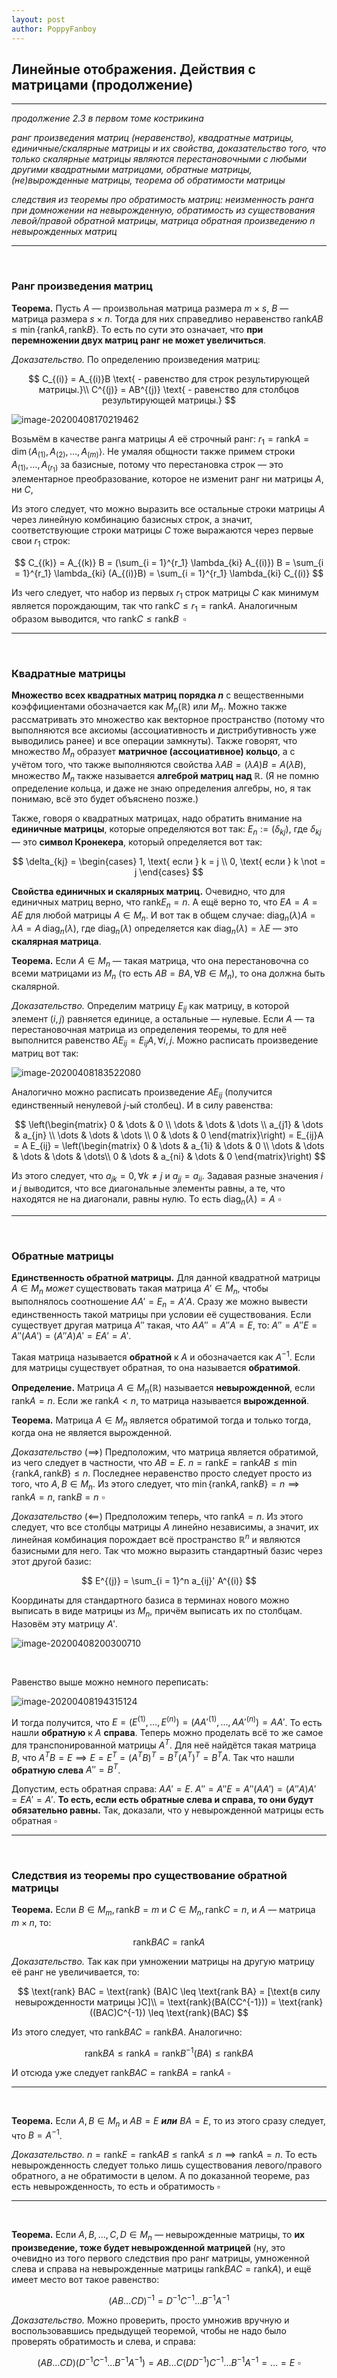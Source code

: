 ```yaml
---
layout: post
author: PoppyFanboy
---
```


## Линейные отображения. Действия с матрицами (продолжение)

----

*продолжение 2.3 в первом томе кострикина*

*ранг произведения матриц (неравенство), квадратные матрицы, единичные/скалярные матрицы и их свойства, доказательство того, что только скалярные матрицы являются перестановочными с любыми другими квадратными матрицами, обратные матрицы, (не)вырожденные матрицы, теорема об обратимости матрицы*

*следствия из теоремы про обратимость матриц: неизменность ранга при домножении на невырожденную, обратимость из существования левой/правой обратной матрицы, матрица обратная произведению n невырожденных матриц*

----

<br>

### Ранг произведения матриц

**Теорема.** Пусть $A$ — произвольная матрица размера $m \times s$, $B$ — матрица размера $s \times n$. Тогда для них справедливо неравенство $\text{rank} AB \leq \min\{\text{rank} A,\text{rank} B\}$. То есть по сути это означает, что **при перемножении двух матриц ранг не может увеличиться**.

*Доказательство.* По определению произведения матриц:

$$
C_{(i)} = A_{(i)}B \text{ - равенство для строк результирующей матрицы.}\\
С^{(j)} = AB^{(j)} \text{ - равенство для столбцов результирующей матрицы.}
$$

![image-20200408170219462](/assets/images/math.assets/image-20200408170219462.png)

Возьмём в качестве ранга матрицы $A$ её строчный ранг: $r_1 = \text{rank} A = \dim\left<A_{(1)},A_{(2)}, \dots, A_{(m)}\right>$. Не умаляя общности также примем строки $A_{(1)}, \dots, A_{(r_1)}$ за базисные, потому что перестановка строк — это элементарное преобразование, которое не изменит ранг ни матрицы $A$, ни $C$,

Из этого следует, что можно выразить все остальные строки матрицы $A$ через линейную комбинацию базисных строк, а значит, соответствующие строки матрицы $C$ тоже выражаются через первые свои $r_1$ строк:

$$
C_{(k)} = A_{(k)} B = (\sum_{i = 1}^{r_1} \lambda_{ki} A_{(i)}) B = \sum_{i = 1}^{r_1} \lambda_{ki} (A_{(i)}B) = \sum_{i = 1}^{r_1} \lambda_{ki} C_{(i)}
$$

Из чего следует, что набор из первых $r_1$ строк матрицы $C$ как минимум является порождающим, так что $\text{rank} C \leq r_1 = \text{rank} A$. Аналогичным образом выводится, что $\text{rank} C \leq \text{rank} B\,\,\,\square$

----

<br>

### Квадратные матрицы

**Множество всех квадратных матриц порядка $n$** с вещественными коэффициентами обозначается как $M_n(\mathbb{R})$ или $M_n$. Можно также рассматривать это множество как векторное пространство (потому что выполняются все аксиомы (ассоциативность и дистрибутивность уже выводились ранее) и все операции замкнуты). Также говорят, что множество $M_n$ образует **матричное (ассоциативное) кольцо**, а с учётом того, что также выполняются свойства $\lambda AB = (\lambda A) B = A (\lambda B)$, множество $M_n$ также называется **алгеброй матриц над $\mathbb{R}$**. (Я не помню определение кольца, и даже не знаю определения алгебры, но, я так понимаю, всё это будет объяснено позже.)

Также, говоря о квадратных матрицах, надо обратить внимание на **единичные матрицы**, которые определяются вот так: $E_n := (\delta_{kj})$, где $\delta_{kj}$ — это **символ Кронекера**, который определяется вот так:

$$
\delta_{kj} = \begin{cases}
	1, \text{ если } k = j \\
	0, \text{ если } k \not = j
\end{cases}
$$

**Свойства единичных и скалярных матриц.** Очевидно, что для единичных матриц верно, что $\text{rank} E_n = n$. А ещё верно то, что $EA = A = AE$ для любой матрицы $A \in M_n$. И вот так в общем случае: $\text{diag}_n(\lambda) A = \lambda A = A\, \text{diag}_n(\lambda)$, где $\text{diag}_n(\lambda)$ определяется как $\text{diag}_n(\lambda) = \lambda E$ — это **скалярная матрица**.

**Теорема.** Если $A \in M_n$ — такая матрица, что она перестановочна со всеми матрицами из $M_n$ (то есть $AB = BA,\, \forall B \in M_n$), то она должна быть скалярной.

*Доказательство.* Определим матрицу $E_{ij}$ как матрицу, в которой элемент $(i, j)$ равняется единице, а остальные — нулевые. Если $A$ — та перестановочная матрица из определения теоремы, то для неё выполнится равенство $A E_{ij} = E_{ij}A,\,\forall i,j$. Можно расписать произведение матриц вот так:

![image-20200408183522080](/assets/images/math.assets/image-20200408183522080.png)

Аналогично можно расписать произведение $A E_{ij}$ (получится единственный ненулевой $j$-ый столбец). И в силу равенства:

$$
\left(\begin{matrix}
	0 & \dots & 0 \\
	\dots & \dots & \dots \\
	a_{j1} & \dots & a_{jn} \\
	\dots & \dots & \dots \\
	0 & \dots & 0
\end{matrix}\right)
= E_{ij}A = A E_{ij} =
\left(\begin{matrix}
	0 & \dots & a_{1i} & \dots & 0 \\
	\dots & \dots & \dots & \dots & \dots\\
	0 & \dots & a_{ni} & \dots & 0
\end{matrix}\right)
$$

Из этого следует, что $a_{jk} = 0,\, \forall k\not = j$ и $a_{jj} = a_{ii}$. Задавая разные значения $i$ и $j$ выводится, что все диагональные элементы равны, а те, что находятся не на диагонали, равны нулю. То есть $\text{diag}_n(\lambda) = A\,\,\square$

----

<br>

### Обратные матрицы

**Единственность обратной матрицы.** Для данной квадратной матрицы $A \in M_n$ *может* существовать такая матрица $A' \in M_n$, чтобы выполнялось соотношение $AA' = E_n = A'A$. Сразу же можно вывести единственность такой матрицы при условии её существования. Если существует другая матрица $A''$ такая, что $AA'' = A''A = E$, то: $A'' = A'' E = A'' (AA') = (A'' A) A' = E A' = A'$.

Такая матрица называется **обратной** к $A$ и обозначается как $A^{-1}$. Если для матрицы существует обратная, то она называется **обратимой**.

**Определение.** Матрица $A \in M_n(\mathbb{R})$ называется **невырожденной**, если $\text{rank} A = n$. Если же $\text{rank} A \lt n$, то матрица называется **вырожденной**.

**Теорема.** Матрица $A \in M_n$ является обратимой тогда и только тогда, когда она не является вырожденной.

*Доказательство* $(\implies)$ Предположим, что матрица является обратимой, из чего следует в частности, что $AB = E$. $n = \text{rank} E = \text{rank} AB \leq \min \{\text{rank}A, \text{rank} B\} \leq n$. Последнее неравенство просто следует просто из того, что $A,B \in M_n$. Из этого следует, что $\min \{\text{rank}A, \text{rank} B\} = n \implies \text{rank} A = n,\,\,\text{rank} B = n\,\,\square$

*Доказательство* $(\impliedby)$ Предположим теперь, что $\text{rank} A = n$. Из этого следует, что все столбцы матрицы $A$ линейно независимы, а значит, их линейная комбинация порождает всё пространство $\mathbb{R}^n$ и являются базисными для него. Так что можно выразить стандартный базис через этот другой базис:

$$
E^{(j)} = \sum_{i = 1}^n a_{ij}' A^{(i)}
$$

Координаты для стандартного базиса в терминах нового можно выписать в виде матрицы из $M_n$, причём выписать их по столбцам. Назовём эту матрицу $A'$.

![image-20200408200300710](/assets/images/math.assets/image-20200408200300710.png)

<br>

Равенство выше можно немного переписать:

![image-20200408194315124](/assets/images/math.assets/image-20200408194315124.png)

И тогда получится, что $E = (E^{(1)}, \dots, E^{(n)}) = (AA'^{(1)}, \dots, AA'^{(n)}) = AA'$. То есть нашли **обратную** к $A$ **справа**. Теперь можно проделать всё то же самое для транспонированной матрицы $A^T$. Для неё найдётся такая матрица $B$, что $A^T B = E \implies E = E^T = (A^T B)^T = B^T (A^T)^T = B^T A$. Так что нашли **обратную слева** $A'' = B^T$. 

Допустим, есть обратная справа: $AA' = E$. $A'' = A'' E = A'' (AA') = (A'' A) A' = E A' = A'$. **То есть, если есть обратные слева и справа, то они будут обязательно равны.** Так, доказали, что у невырожденной матрицы есть обратная $\square$

----

<br>

### Следствия из теоремы про существование обратной матрицы

**Теорема.** Если $B \in M_m,\, \text{rank}B = m$ и $C \in M_n,\, \text{rank} C = n$, и $A$ — матрица $m \times n$, то:

$$
\text{rank} BAC = \text{rank}A
$$

*Доказательство.* Так как при умножении матрицы на другую матрицу её ранг не увеличивается, то:

$$
\text{rank} BAC = \text{rank} (BA)C \leq \text{rank BA} = [\text{в силу невырожденности матрицы }C]\\
= \text{rank}(BA(CC^{-1})) = \text{rank}((BAC)C^{-1}) \leq \text{rank}(BAC)
$$

Из этого следует, что $\text{rank}BAC = \text{rank} BA$. Аналогично:

$$
\text{rank}BA \leq \text{rank} A = \text{rank}B^{-1} (BA) \leq \text{rank} BA
$$

И отсюда уже следует $\text{rank}BAC = \text{rank}BA = \text{rank}A\,\,\square$

----

<br>

**Теорема.** Если $A,B \in M_n$ и $AB = E$ ***или*** $BA = E$, то из этого сразу следует, что $B = A^{-1}$.

*Доказательство.* $n = \text{rank} E = \text{rank} AB \leq \text{rank} A \leq n \implies \text{rank} A = n$. То есть невырожденность следует только лишь существования левого/правого обратного, а не обратимости в целом. А по доказанной теореме, раз есть невырожденность, то есть и обратимость $\square$

----

<br>

**Теорема.** Если $A,B,\dots,C,D \in M_n$ — невырожденные матрицы, то **их произведение, тоже будет невырожденной матрицей** (ну, это очевидно из того первого следствия про ранг матрицы, умноженной слева и справа на невырожденные матрицы $\text{rank} BAC = \text{rank}A$), и ещё имеет место вот такое равенство:

$$
(AB\dots CD)^{-1} = D^{-1} C^{-1}\dots B^{-1} A^{-1}
$$

*Доказательство.* Можно проверить, просто умножив вручную и воспользовавшись предыдущей теоремой, чтобы не надо было проверять обратимость и слева, и справа:

$$
(AB\dots CD) (D^{-1} C^{-1} \dots B^{-1} A^{-1}) = AB\dots C(DD^{-1})C^{-1}\dots B^{-1} A^{-1} = \dots = E\,\,\square
$$
